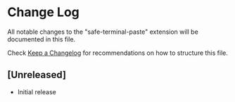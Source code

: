 # Change Log

All notable changes to the "safe-terminal-paste" extension will be documented in this file.

Check [Keep a Changelog](http://keepachangelog.com/) for recommendations on how to structure this file.

## [Unreleased]

- Initial release